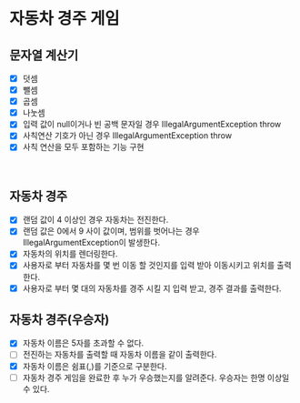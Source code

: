 # 자동차 경주 게임
## 문자열 계산기
- [x] 덧셈
- [x] 뺄셈
- [x] 곱셈
- [x] 나눗셈
- [x] 입력 값이 null이거나 빈 공백 문자일 경우 IllegalArgumentException throw
- [x] 사칙연산 기호가 아닌 경우 IllegalArgumentException throw
- [x] 사칙 연산을 모두 포함하는 기능 구현 

<br />

## 자동차 경주
- [x] 랜덤 값이 4 이상인 경우 자동차는 전진한다.
- [x] 랜덤 값은 0에서 9 사이 값이며, 범위를 벗어나는 경우 IllegalArgumentException이 발생한다.
- [x] 자동차의 위치를 렌더링한다.
- [x] 사용자로 부터 자동차를 몇 번 이동 할 것인지를 입력 받아 이동시키고 위치를 출력한다.
- [x] 사용자로 부터 몇 대의 자동차를 경주 시킬 지 입력 받고, 경주 결과를 출력한다. 

## 자동차 경주(우승자)
- [x] 자동차 이름은 5자를 초과할 수 없다.
- [ ] 전진하는 자동차를 출력할 때 자동차 이름을 같이 출력한다.
- [x] 자동차 이름은 쉼표(,)를 기준으로 구분한다.
- [ ] 자동차 경주 게임을 완료한 후 누가 우승했는지를 알려준다. 우승자는 한명 이상일 수 있다.
